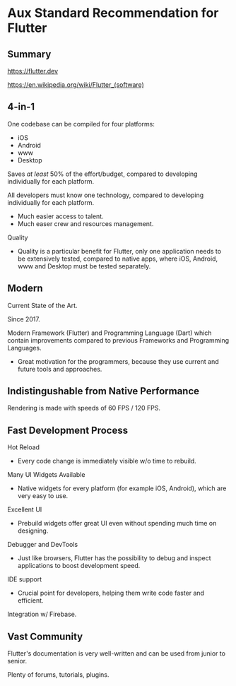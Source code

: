 # Aux Standard Recommendation for Flutter

## Summary

https://flutter.dev

https://en.wikipedia.org/wiki/Flutter_(software)

## 4-in-1

One codebase can be compiled for four platforms:

* iOS
* Android
* www
* Desktop

Saves _at least_ 50% of the effort/budget, compared to developing individually for each platform.

All developers must know one technology, compared to developing individually for each platform.

* Much easier access to talent.
* Much easer crew and resources management.

Quality

* Quality is a particular benefit for Flutter, only one application needs to be extensively tested, compared to native apps, where iOS, Android, www and Desktop must be tested separately.

## Modern

Current State of the Art.

Since 2017.

Modern Framework (Flutter) and Programming Language (Dart) which contain improvements compared to previous Frameworks and Programming Languages.

* Great motivation for the programmers, because they use current and future tools and approaches.

## Indistingushable from Native Performance

Rendering is made with speeds of 60 FPS / 120 FPS.

## Fast Development Process 

Hot Reload

* Every code change is immediately visible w/o time to rebuild.

Many UI Widgets Available

* Native widgets for every platform (for example iOS, Android), which are very easy to use.

Excellent UI

* Prebuild widgets offer great UI even without spending much time on designing.

Debugger and DevTools

* Just like browsers, Flutter has the possibility to debug and inspect applications to boost development speed.

IDE support

* Crucial point for developers, helping them write code faster and efficient.

Integration w/ Firebase.

## Vast Community

Flutter's documentation is very well-written and can be used from junior to senior.

Plenty of forums, tutorials, plugins.
